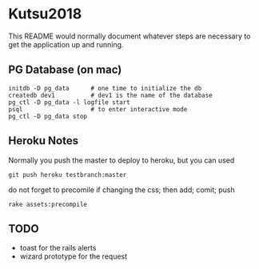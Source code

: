 # Kutsu2018

This README would normally document whatever steps are necessary to get the
application up and running.

## PG Database (on mac)

```
initdb -D pg_data      # one time to initialize the db
createdb dev1          # dev1 is the name of the database
pg_ctl -D pg_data -l logfile start
psql                   # to enter interactive mode
pg_ctl -D pg_data stop
```

## Heroku Notes

Normally you push the master to deploy to heroku, but you can used
```
git push heroku testbranch:master
```

do not forget to precomile if changing the css; then add; comit; push
```
rake assets:precompile
```

## TODO
* toast for the rails alerts
* wizard prototype for the request